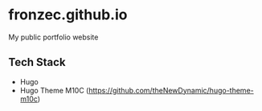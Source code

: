 # fronzec.github.io
My public portfolio website

## Tech Stack
- Hugo
- Hugo Theme M10C (https://github.com/theNewDynamic/hugo-theme-m10c)